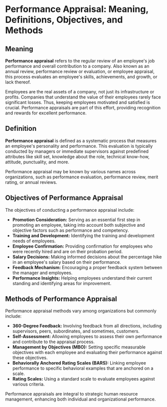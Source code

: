 # Performance Appraisal: Meaning, Definitions, Objectives, and Methods

## Meaning
**Performance appraisal** refers to the regular review of an employee's job performance and overall contribution to a company. Also known as an annual review, performance review or evaluation, or employee appraisal, this process evaluates an employee's skills, achievements, and growth, or lack thereof.

Employees are the real assets of a company, not just its infrastructure or profits. Companies that understand the value of their employees rarely face significant losses. Thus, keeping employees motivated and satisfied is crucial. Performance appraisals are part of this effort, providing recognition and rewards for excellent performance.

## Definition
**Performance appraisal** is defined as a systematic process that measures an employee's personality and performance. This evaluation is typically conducted by managers or immediate supervisors against predefined attributes like skill set, knowledge about the role, technical know-how, attitude, punctuality, and more.

Performance appraisal may be known by various names across organizations, such as performance evaluation, performance review, merit rating, or annual reviews.

## Objectives of Performance Appraisal
The objectives of conducting a performance appraisal include:

- **Promotion Consideration:** Serving as an essential first step in promoting an employee, taking into account both subjective and objective factors such as performance and competency.
- **Training and Development:** Identifying the training and development needs of employees.
- **Employee Confirmation:** Providing confirmation for employees who were recently hired and are on their probation period.
- **Salary Decisions:** Making informed decisions about the percentage hike in an employee's salary based on their performance.
- **Feedback Mechanism:** Encouraging a proper feedback system between the manager and employees.
- **Performance Insights:** Helping employees understand their current standing and identifying areas for improvement.

## Methods of Performance Appraisal
Performance appraisal methods vary among organizations but commonly include:

- **360-Degree Feedback:** Involving feedback from all directions, including supervisors, peers, subordinates, and sometimes, customers.
- **Self-Assessment:** Allowing employees to assess their own performance and contribute to the appraisal process.
- **Management by Objectives (MBO):** Setting specific measurable objectives with each employee and evaluating their performance against these objectives.
- **Behaviorally Anchored Rating Scales (BARS):** Linking employee performance to specific behavioral examples that are anchored on a scale.
- **Rating Scales:** Using a standard scale to evaluate employees against various criteria.

Performance appraisals are integral to strategic human resource management, enhancing both individual and organizational performance.